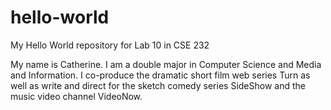 # hello-world
My Hello World repository for Lab 10 in CSE 232

My name is Catherine. I am a double major in Computer Science and Media and Information. I co-produce the dramatic short film web series Turn as well as write and direct for the sketch comedy series SideShow and the music video channel VideoNow.
